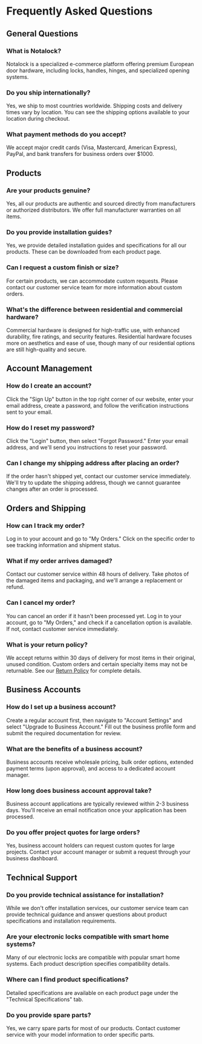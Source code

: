 # Frequently Asked Questions

## General Questions

### What is Notalock?
Notalock is a specialized e-commerce platform offering premium European door hardware, including locks, handles, hinges, and specialized opening systems.

### Do you ship internationally?
Yes, we ship to most countries worldwide. Shipping costs and delivery times vary by location. You can see the shipping options available to your location during checkout.

### What payment methods do you accept?
We accept major credit cards (Visa, Mastercard, American Express), PayPal, and bank transfers for business orders over $1000.

## Products

### Are your products genuine?
Yes, all our products are authentic and sourced directly from manufacturers or authorized distributors. We offer full manufacturer warranties on all items.

### Do you provide installation guides?
Yes, we provide detailed installation guides and specifications for all our products. These can be downloaded from each product page.

### Can I request a custom finish or size?
For certain products, we can accommodate custom requests. Please contact our customer service team for more information about custom orders.

### What's the difference between residential and commercial hardware?
Commercial hardware is designed for high-traffic use, with enhanced durability, fire ratings, and security features. Residential hardware focuses more on aesthetics and ease of use, though many of our residential options are still high-quality and secure.

## Account Management

### How do I create an account?
Click the "Sign Up" button in the top right corner of our website, enter your email address, create a password, and follow the verification instructions sent to your email.

### How do I reset my password?
Click the "Login" button, then select "Forgot Password." Enter your email address, and we'll send you instructions to reset your password.

### Can I change my shipping address after placing an order?
If the order hasn't shipped yet, contact our customer service immediately. We'll try to update the shipping address, though we cannot guarantee changes after an order is processed.

## Orders and Shipping

### How can I track my order?
Log in to your account and go to "My Orders." Click on the specific order to see tracking information and shipment status.

### What if my order arrives damaged?
Contact our customer service within 48 hours of delivery. Take photos of the damaged items and packaging, and we'll arrange a replacement or refund.

### Can I cancel my order?
You can cancel an order if it hasn't been processed yet. Log in to your account, go to "My Orders," and check if a cancellation option is available. If not, contact customer service immediately.

### What is your return policy?
We accept returns within 30 days of delivery for most items in their original, unused condition. Custom orders and certain specialty items may not be returnable. See our [Return Policy](https://www.notalock.com/return-policy) for complete details.

## Business Accounts

### How do I set up a business account?
Create a regular account first, then navigate to "Account Settings" and select "Upgrade to Business Account." Fill out the business profile form and submit the required documentation for review.

### What are the benefits of a business account?
Business accounts receive wholesale pricing, bulk order options, extended payment terms (upon approval), and access to a dedicated account manager.

### How long does business account approval take?
Business account applications are typically reviewed within 2-3 business days. You'll receive an email notification once your application has been processed.

### Do you offer project quotes for large orders?
Yes, business account holders can request custom quotes for large projects. Contact your account manager or submit a request through your business dashboard.

## Technical Support

### Do you provide technical assistance for installation?
While we don't offer installation services, our customer service team can provide technical guidance and answer questions about product specifications and installation requirements.

### Are your electronic locks compatible with smart home systems?
Many of our electronic locks are compatible with popular smart home systems. Each product description specifies compatibility details.

### Where can I find product specifications?
Detailed specifications are available on each product page under the "Technical Specifications" tab.

### Do you provide spare parts?
Yes, we carry spare parts for most of our products. Contact customer service with your model information to order specific parts.
